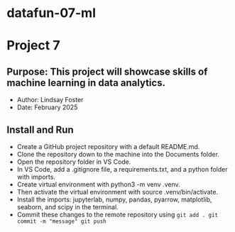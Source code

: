 # datafun-07-ml
# Project 7
## Purpose: This project will showcase skills of machine learning in data analytics.
- Author: Lindsay Foster
- Date: February 2025

## Install and Run
- Create a GitHub project repository with a default README.md. 
- Clone the repository down to the machine into the Documents folder. 
- Open the repository folder in VS Code. 
- In VS Code, add a .gitignore file, a requirements.txt, and a python folder with imports.
- Create virtual environment with python3 -m venv .venv.
- Then activate the virtual environment with source .venv/bin/activate.
- Install the imports: jupyterlab, numpy, pandas, pyarrow, matplotlib, seaborn, and scipy in the terminal.
- Commit these changes to the remote repository using
`git add .
git commit -m "message"
git push`